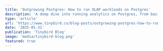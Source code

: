 ```yaml
---
title: 'Outgrowing Postgres: How to run OLAP workloads on Postgres'
description: 'A deep dive into running analytics on Postgres, from basic optimizations to advanced techniques and knowing when to quit.'
type: 'article'
url: 'https://www.tinybird.co/blog-posts/outgrowing-postgres-how-to-run-olap-workloads-on-postgres'
date: '2025-01-31'
publication: 'Tinybird Blog'
image: 'media/tinybird-blog.png'
featured: true
---
```

